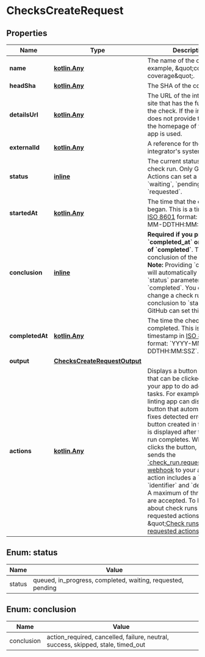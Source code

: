 
# ChecksCreateRequest

## Properties
Name | Type | Description | Notes
------------ | ------------- | ------------- | -------------
**name** | [**kotlin.Any**](.md) | The name of the check. For example, \&quot;code-coverage\&quot;. | 
**headSha** | [**kotlin.Any**](.md) | The SHA of the commit. | 
**detailsUrl** | [**kotlin.Any**](.md) | The URL of the integrator&#39;s site that has the full details of the check. If the integrator does not provide this, then the homepage of the GitHub app is used. |  [optional]
**externalId** | [**kotlin.Any**](.md) | A reference for the run on the integrator&#39;s system. |  [optional]
**status** | [**inline**](#Status) | The current status of the check run. Only GitHub Actions can set a status of &#x60;waiting&#x60;, &#x60;pending&#x60;, or &#x60;requested&#x60;. |  [optional]
**startedAt** | [**kotlin.Any**](.md) | The time that the check run began. This is a timestamp in [ISO 8601](https://en.wikipedia.org/wiki/ISO_8601) format: &#x60;YYYY-MM-DDTHH:MM:SSZ&#x60;. |  [optional]
**conclusion** | [**inline**](#Conclusion) | **Required if you provide &#x60;completed_at&#x60; or a &#x60;status&#x60; of &#x60;completed&#x60;**. The final conclusion of the check.  **Note:** Providing &#x60;conclusion&#x60; will automatically set the &#x60;status&#x60; parameter to &#x60;completed&#x60;. You cannot change a check run conclusion to &#x60;stale&#x60;, only GitHub can set this. |  [optional]
**completedAt** | [**kotlin.Any**](.md) | The time the check completed. This is a timestamp in [ISO 8601](https://en.wikipedia.org/wiki/ISO_8601) format: &#x60;YYYY-MM-DDTHH:MM:SSZ&#x60;. |  [optional]
**output** | [**ChecksCreateRequestOutput**](ChecksCreateRequestOutput.md) |  |  [optional]
**actions** | [**kotlin.Any**](.md) | Displays a button on GitHub that can be clicked to alert your app to do additional tasks. For example, a code linting app can display a button that automatically fixes detected errors. The button created in this object is displayed after the check run completes. When a user clicks the button, GitHub sends the [&#x60;check_run.requested_action&#x60; webhook](https://docs.github.com/webhooks/event-payloads/#check_run) to your app. Each action includes a &#x60;label&#x60;, &#x60;identifier&#x60; and &#x60;description&#x60;. A maximum of three actions are accepted. To learn more about check runs and requested actions, see \&quot;[Check runs and requested actions](https://docs.github.com/rest/guides/using-the-rest-api-to-interact-with-checks#check-runs-and-requested-actions).\&quot; |  [optional]


<a id="Status"></a>
## Enum: status
Name | Value
---- | -----
status | queued, in_progress, completed, waiting, requested, pending


<a id="Conclusion"></a>
## Enum: conclusion
Name | Value
---- | -----
conclusion | action_required, cancelled, failure, neutral, success, skipped, stale, timed_out



